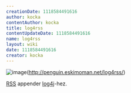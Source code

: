 ```yaml
---
creationDate: 1118584491616 
author: kocka 
contentAuthor: kocka 
title: log4rss 
contentUpdateDate: 1118584491616 
name: log4rss 
layout: wiki 
date: 1118584491616 
creator: kocka 
---
```

![image](http://penguin.eskimoman.net/log4rss/log4rss.png)(http://penguin.eskimoman.net/log4rss/)

[RSS](Missing.html) appender [log4j](log4j.html)-hez.
